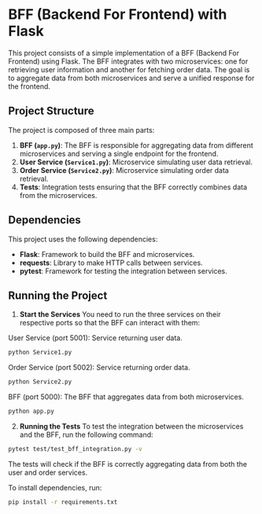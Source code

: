 # BFF (Backend For Frontend) with Flask

This project consists of a simple implementation of a BFF (Backend For Frontend) using Flask. The BFF integrates with two microservices: one for retrieving user information and another for fetching order data. The goal is to aggregate data from both microservices and serve a unified response for the frontend.

## Project Structure

The project is composed of three main parts:

1. **BFF (`app.py`)**: The BFF is responsible for aggregating data from different microservices and serving a single endpoint for the frontend.
2. **User Service (`Service1.py`)**: Microservice simulating user data retrieval.
3. **Order Service (`Service2.py`)**: Microservice simulating order data retrieval.
4. **Tests**: Integration tests ensuring that the BFF correctly combines data from the microservices.

## Dependencies

This project uses the following dependencies:

- **Flask**: Framework to build the BFF and microservices.
- **requests**: Library to make HTTP calls between services.
- **pytest**: Framework for testing the integration between services.

## Running the Project

1. **Start the Services**
   You need to run the three services on their respective ports so that the BFF can interact with them:

User Service (port 5001): Service returning user data.

```bash
python Service1.py
```

Order Service (port 5002): Service returning order data.

```bash
python Service2.py
```

BFF (port 5000): The BFF that aggregates data from both microservices.

```bash
python app.py
```

2. **Running the Tests**
   To test the integration between the microservices and the BFF, run the following command:

```bash
pytest test/test_bff_integration.py -v
```

The tests will check if the BFF is correctly aggregating data from both the user and order services.

To install dependencies, run:

```bash
pip install -r requirements.txt
```
